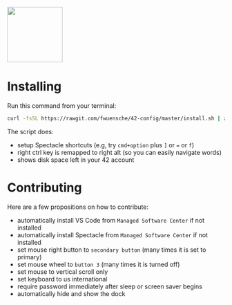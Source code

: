 <img
  src="https://raw.githubusercontent.com/kube/vscode-42header/master/42.png" 
  width=128>

# Installing

Run this command from your terminal:

```sh
curl -fsSL https://rawgit.com/fwuensche/42-config/master/install.sh | zsh
```

The script does: 

- setup Spectacle shortcuts (e.g, try `cmd+option` plus `]` or `=` or `f`)
- right ctrl key is remapped to right alt (so you can easily navigate words)
- shows disk space left in your 42 account

# Contributing

Here are a few propositions on how to contribute:

- automatically install VS Code from `Managed Software Center` if not installed
- automatically install Spectacle from `Managed Software Center` if not installed
- set mouse right button to `secondary button` (many times it is set to primary)
- set mouse wheel to `button 3` (many times it is turned off)
- set mouse to vertical scroll only
- set keyboard to us international
- require password immediately after sleep or screen saver begins
- automatically hide and show the dock
